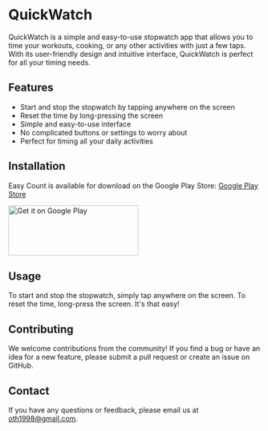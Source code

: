 # QuickWatch

QuickWatch is a simple and easy-to-use stopwatch app that allows you to time your workouts, cooking, or any other activities with just a few taps. With its user-friendly design and intuitive interface, QuickWatch is perfect for all your timing needs.

## Features

- Start and stop the stopwatch by tapping anywhere on the screen
- Reset the time by long-pressing the screen
- Simple and easy-to-use interface
- No complicated buttons or settings to worry about
- Perfect for timing all your daily activities

## Installation

Easy Count is available for download on the Google Play Store: [Google Play Store](https://play.google.com/store/apps/details?id=com.othman.quickWatch)

<a href='https://play.google.com/store/apps/details?id=com.othman.quickWatch'><img alt='Get it on Google Play' src='https://play.google.com/intl/en_us/badges/static/images/badges/en_badge_web_generic.png' width='258.5' height='100'/></a>

## Usage

To start and stop the stopwatch, simply tap anywhere on the screen. To reset the time, long-press the screen. It's that easy!

## Contributing

We welcome contributions from the community! If you find a bug or have an idea for a new feature, please submit a pull request or create an issue on GitHub.

## Contact

If you have any questions or feedback, please email us at [oth1998@gmail.com](mailto:oth1998@gmail.com).
